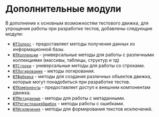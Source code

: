 # Дополнительные модули

В дополнение к основным возможностям тестового движка, для упрощения работы при разработке тестов, добавлены следующие модули:

* [`ЮТЗапрос`](queries.md) - предоставляет методы получения данных из информационной базы.
* [`ЮТКоллекции`](collections.md) - универсальные методы для работы с различными коллекциями (массивы, таблицы, структур и тд)
* [`ЮТСтроки`](/api/ЮТСтроки) - универсальные методы для работы со строками.
* [`ЮТЛогирование`](/api/ЮТЛогирование) - методы логирования.
* [`ЮТФабрика`](/api/ЮТФабрика) - методы для создания различных объектов движка, которые могут понадобиться при разработке тестов.
* [`ЮТКомпоненты`](/api/ЮТКомпоненты) - предоставляет доступ к внешним компонентам движка.
* [`ЮТМетаданные`](/api/ЮТМетаданные) - методы для работы с метаданными.
* [`ЮТРегистрацияОшибок`](/api/ЮТРегистрацияОшибок) - методы работы с ошибками.
* [`ЮТИсключения`](/api/ЮТИсключения) - методы для формирования текстов исключений.
